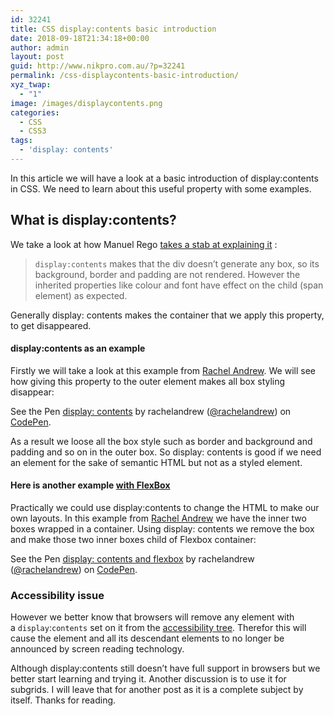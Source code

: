 ```yaml
---
id: 32241
title: CSS display:contents basic introduction
date: 2018-09-18T21:34:18+00:00
author: admin
layout: post
guid: http://www.nikpro.com.au/?p=32241
permalink: /css-displaycontents-basic-introduction/
xyz_twap:
  - "1"
image: /images/displaycontents.png
categories:
  - CSS
  - CSS3
tags:
  - 'display: contents'
---
```

In this article we will have a look at a basic introduction of display:contents in CSS. We need to learn about this useful property with some examples.

## What is display:contents?

We take a look at how Manuel Rego [takes a stab at explaining it](https://blogs.igalia.com/mrego/2018/01/11/display-contents-is-coming/) :

<blockquote class="wp-block-quote is-style-default">
  <p>
    <code>display:contents</code> makes that the div doesn’t generate any box, so its background, border and padding are not rendered. However the inherited properties like colour and font have effect on the child (span element) as expected.
  </p>
</blockquote>

Generally display: contents makes the container that we apply this property, to get disappeared.

#### **display:contents as an example**

Firstly we will take a look at this example from <a href="https://rachelandrew.co.uk/archives/2016/01/29/vanishing-boxes-with-display-contents/" target="_blank" rel="noopener noreferrer">Rachel Andrew</a>. We will see how giving this property to the outer element makes all box styling disappear:

<p data-height="350" data-theme-id="0" data-slug-hash="rxvMWG" data-default-tab="html,result" data-user="rachelandrew" data-pen-title="display: contents" class="codepen">
  See the Pen <a href="https://codepen.io/rachelandrew/pen/rxvMWG/">display: contents</a> by rachelandrew (<a href="https://codepen.io/rachelandrew">@rachelandrew</a>) on <a href="https://codepen.io">CodePen</a>.
</p>

As a result we loose all the box style such as border and background and padding and so on in the outer box. So display: contents is good if we need an element for the sake of semantic HTML but not as a styled element.

#### Here is another example [with FlexBox](http://www.nikpro.com.au/flexbox-explained-in-a-simple-way-with-examples-part-1/)

Practically we could use display:contents to change the HTML to make our own layouts. In this example from <a href="https://rachelandrew.co.uk/archives/2016/01/29/vanishing-boxes-with-display-contents/" target="_blank" rel="noreferrer noopener">Rachel Andrew</a> we have the inner two boxes wrapped in a container. Using display: contents we remove the box and make those two inner boxes child of Flexbox container:

<p data-height="350" data-theme-id="0" data-slug-hash="zraOMV" data-default-tab="css,result" data-user="rachelandrew" data-pen-title="display: contents and flexbox" class="codepen">
  See the Pen <a href="https://codepen.io/rachelandrew/pen/zraOMV/">display: contents and flexbox</a> by rachelandrew (<a href="https://codepen.io/rachelandrew">@rachelandrew</a>) on <a href="https://codepen.io">CodePen</a>.
</p>

### Accessibility issue

However we better know that browsers will remove any element with a `display`:`contents` set on it from the [accessibility tree](https://developer.mozilla.org/en-US/docs/Learn/Accessibility/What_is_accessibility#Accessibility_APIs). Therefor this will cause the element and all its descendant elements to no longer be announced by screen reading technology.

Although display:contents still doesn&#8217;t have full support in browsers but we better start learning and trying it. Another discussion is to use it for subgrids. I will leave that for another post as it is a complete subject by itself. Thanks for reading.